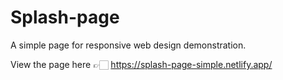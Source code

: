 # Splash-page
A simple page for responsive web design demonstration.

View the page here 👉🏻 https://splash-page-simple.netlify.app/
